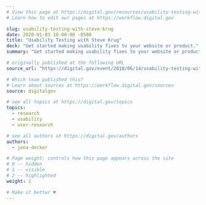```yaml
---
# View this page at https://digital.gov/resources/usability-testing-with-steve-krug
# Learn how to edit our pages at https://workflow.digital.gov

slug: usability-testing-with-steve-krug
date: 2020-01-03 16:00:00 -0500
title: "Usability Testing with Steve Krug"
deck: "Get started making usability fixes to your website or product."
summary: "Get started making usability fixes to your website or product."

# originally published at the following URL
source_url: "https://digital.gov/event/2018/06/14/usability-testing-with-steve-krug/"

# Which team published this?
# Learn about sources at https://workflow.digital.gov/sources
source: digitalgov

# see all topics at https://digital.gov/topics
topics:
  - research
  - usability
  - user-research

# see all authors at https://digital.gov/authors
authors:
  - jona-decker

# Page weight: controls how this page appears across the site
# 0 -- hidden
# 1 -- visible
# 2 -- highlighted
weight: 1

# Make it better ♥
---
```

